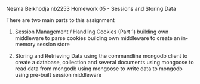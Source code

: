 Nesma Belkhodja nb2253
Homework 05 - Sessions and Storing Data

There are two main parts to this assignment

1) Session Management / Handling Cookies (Part 1)
    building own middleware to parse cookies
    building own middleware to create an in-memory session store

2) Storing and Retrieving Data
    using the commandline mongodb client to create a database, collection and several documents
    using mongoose to read data from mongodb
    using mongoose to write data to mongodb
    using pre-built session middleware

